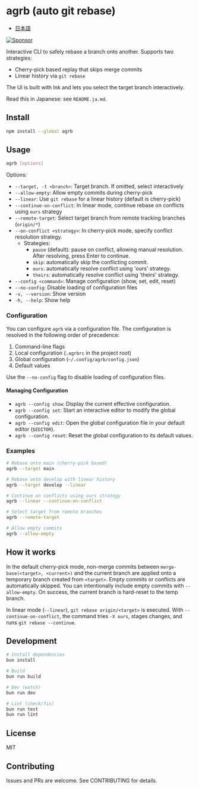 # agrb (auto git rebase)

- [日本語](./README.ja.md)

<a href="https://github.com/sponsors/riya-amemiya"><img alt="Sponsor" src="https://img.shields.io/badge/sponsor-30363D?style=for-the-badge&logo=GitHub-Sponsors&logoColor=#white" /></a>

Interactive CLI to safely rebase a branch onto another. Supports two strategies:

- Cherry-pick based replay that skips merge commits
- Linear history via `git rebase`

The UI is built with Ink and lets you select the target branch interactively.

Read this in Japanese: see `README.ja.md`.

## Install

```bash
npm install --global agrb
```

## Usage

```bash
agrb [options]
```

Options:

- `--target, -t <branch>`: Target branch. If omitted, select interactively
- `--allow-empty`: Allow empty commits during cherry-pick
- `--linear`: Use `git rebase` for a linear history (default is cherry-pick)
- `--continue-on-conflict`: In linear mode, continue rebase on conflicts using `ours` strategy
- `--remote-target`: Select target branch from remote tracking branches (`origin/*`)
- `--on-conflict <strategy>`: In cherry-pick mode, specify conflict resolution strategy.
  - Strategies:
    - `pause` (default): pause on conflict, allowing manual resolution.
      After resolving, press Enter to continue.
    - `skip`: automatically skip the conflicting commit.
    - `ours`: automatically resolve conflict using 'ours' strategy.
    - `theirs`: automatically resolve conflict using 'theirs' strategy.
- `--config <command>`: Manage configuration (show, set, edit, reset)
- `--no-config`: Disable loading of configuration files
- `-v, --version`: Show version
- `-h, --help`: Show help

### Configuration

You can configure `agrb` via a configuration file. The configuration is resolved in the following order of precedence:

1. Command-line flags
2. Local configuration (`.agrbrc` in the project root)
3. Global configuration (`~/.config/agrb/config.json`)
4. Default values

Use the `--no-config` flag to disable loading of configuration files.

#### Managing Configuration

- `agrb --config show`: Display the current effective configuration.
- `agrb --config set`: Start an interactive editor to modify the global configuration.
- `agrb --config edit`: Open the global configuration file in your default editor (`$EDITOR`).
- `agrb --config reset`: Reset the global configuration to its default values.

### Examples

```bash
# Rebase onto main (cherry-pick based)
agrb --target main

# Rebase onto develop with linear history
agrb --target develop --linear

# Continue on conflicts using ours strategy
agrb --linear --continue-on-conflict

# Select target from remote branches
agrb --remote-target

# Allow empty commits
agrb --allow-empty
```

## How it works

In the default cherry-pick mode, non-merge commits between `merge-base(<target>, <current>)` and the current branch are applied onto a temporary branch created from `<target>`. Empty commits or conflicts are automatically skipped. You can intentionally include empty commits with `--allow-empty`. On success, the current branch is hard-reset to the temp branch.

In linear mode (`--linear`), `git rebase origin/<target>` is executed. With `--continue-on-conflict`, the command tries `-X ours`, stages changes, and runs `git rebase --continue`.

## Development

```bash
# Install dependencies
bun install

# Build
bun run build

# Dev (watch)
bun run dev

# Lint (check/fix)
bun run test
bun run lint
```

## License

MIT

## Contributing

Issues and PRs are welcome. See CONTRIBUTING for details.
